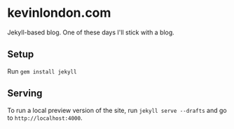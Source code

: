 # kevinlondon.com
Jekyll-based blog. One of these days I'll stick with a blog.

Setup
-----

Run `gem install jekyll`


Serving
-------

To run a local preview version of the site, run `jekyll serve --drafts` and go
to `http://localhost:4000`.
